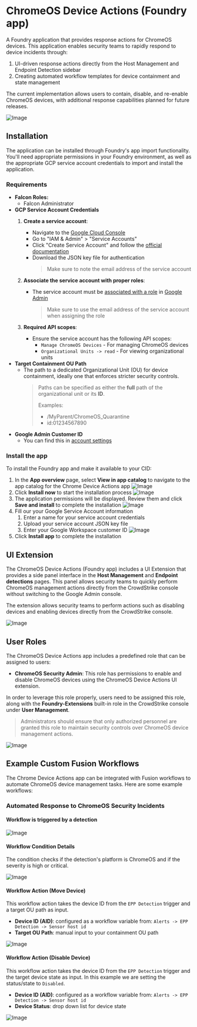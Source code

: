 # ChromeOS Device Actions (Foundry app)

A Foundry application that provides response actions for ChromeOS devices. This application enables security teams to rapidly respond to device incidents through:

1. UI-driven response actions directly from the Host Management and Endpoint Detection sidebar
2. Creating automated workflow templates for device containment and state management

The current implementation allows users to contain, disable, and re-enable ChromeOS devices, with additional response capabilities planned for future releases.

![Image](chromeos.png)

## Installation

The application can be installed through Foundry's app import functionality. You'll need appropriate permissions in your Foundry environment, as well as the appropriate GCP service account credentials to import and install the application.

### Requirements

- **Falcon Roles:**
  - Falcon Administrator
- **GCP Service Account Credentials**
  1. **Create a service account**:
     - Navigate to the [Google Cloud Console](https://console.cloud.google.com/)
     - Go to "IAM & Admin" > "Service Accounts"
     - Click "Create Service Account" and follow the [official documentation](https://cloud.google.com/iam/docs/creating-managing-service-accounts)
     - Download the JSON key file for authentication
        > Make sure to note the email address of the service account

  2. **Associate the service account with proper roles**:
     - The service account must be [associated with a role](https://support.google.com/a/answer/9807615?hl=en&ref_topic=9832445&sjid=12016677148987675569-NA#zippy=%2Cassign-a-role-to-a-service-account) in [Google Admin](https://admin.google.com/)
       > Make sure to use the email address of the service account when assigning the role

  3. **Required API scopes**:
     - Ensure the service account has the following API scopes:
       - `Manage ChromeOS Devices` - For managing ChromeOS devices
       - `Organizational Units -> read` - For viewing organizational units
- **Target Containment OU Path**
  - The path to a dedicated Organizational Unit (OU) for device containment, ideally one that enforces stricter security controls.
    > Paths can be specified as either the **full** path of the organizational unit or its **ID**.
    >
    > Examples:
    >
    >   - /MyParent/ChromeOS_Quarantine
    >   - id:01234567890
- **Google Admin Customer ID**
  - You can find this in [account settings](https://admin.google.com/u/3/ac/accountsettings)

### Install the app

To install the Foundry app and make it available to your CID:

1. In the **App overview** page, select **View in app catalog** to navigate to the app catalog for the Chrome Device Actions app
![Image](appcatalog.png)
1. Click **Install now** to start the installation process
![Image](installapp.png)
1. The application permissions will be displayed. Review them and click **Save and install** to complete the installation
![Image](permissions.png)
1. Fill our your Google Service Account information
   1. Enter a name for your service account credentials
   1. Upload your service account JSON key file
   1. Enter your Google Workspace customer ID
![Image](configuration.png)
1. Click **Install app** to complete the installation

## UI Extension

The ChromeOS Device Actions (Foundry app) includes a UI Extension that provides a side panel interface in the **Host Management** and **Endpoint detections** pages. This panel allows security teams to quickly perform ChromeOS management actions directly from the CrowdStrike console without switching to the Google Admin console.

The extension allows security teams to perform actions such as disabling devices and enabling devices directly from the CrowdStrike console.

![Image](uiextension.png)

## User Roles

The ChromeOS Device Actions app includes a predefined role that can be assigned to users:

- **ChromeOS Security Admin**: This role has permissions to enable and disable ChromeOS devices using the ChromeOS Device Actions UI extension.

In order to leverage this role properly, users need to be assigned this role, along with the **Foundry-Extensions** built-in role in the CrowdStrike console under **User Management**.

> Administrators should ensure that only authorized personnel are granted this role to maintain security controls over ChromeOS device management actions.

![Image](roles.png)

## Example Custom Fusion Workflows

The Chrome Device Actions app can be integrated with Fusion workflows to automate ChromeOS device management tasks. Here are some example workflows:

### Automated Response to ChromeOS Security Incidents

#### Workflow is triggered by a detection

![Image](wf1main.png)

#### Workflow Condition Details

The condition checks if the detection's platform is ChromeOS and if the severity is high or critical.

![Image](wf1condition.png)

#### Workflow Action (Move Device)

This workflow action takes the device ID from the `EPP Detection` trigger and a target OU path as input.

- **Device ID (AID)**: configured as a workflow variable from: `Alerts -> EPP Detection -> Sensor host id`
- **Target OU Path**: manual input to your containment OU path

![Image](wf1movedevice.png)

#### Workflow Action (Disable Device)

This workflow action takes the device ID from the `EPP Detection` trigger and the target device state as input. In this example we are setting the status/state to `Disabled`.

- **Device ID (AID)**: configured as a workflow variable from: `Alerts -> EPP Detection -> Sensor host id`
- **Device Status**: drop down list for device state

![Image](wf1status.png)
